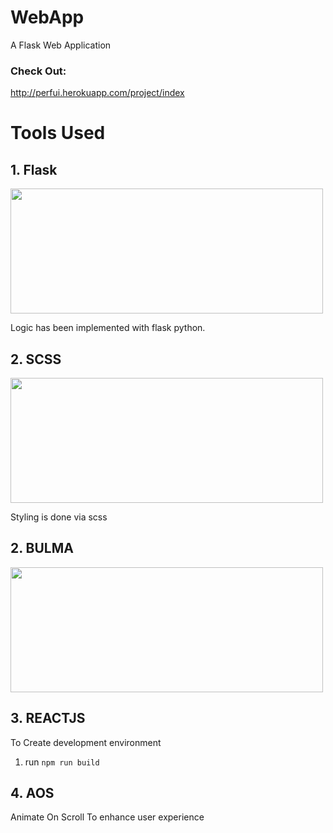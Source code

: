 # WebApp
A Flask Web Application

### Check Out:
http://perfui.herokuapp.com/project/index

# Tools Used
## 1. Flask
<img src="https://cdn-images-1.medium.com/max/1600/1*Ou6FFJJD3zhcIUU8wBZqIw.png" width=500 height=200/>

Logic has been implemented with flask python.

## 2. SCSS

<img src="https://sass-lang.com/assets/img/logos/logo-b6e1ef6e.svg" width=500 height=200/>

Styling is done via scss 

## 2. BULMA

<img src="https://bulma.io/images/bulma-logo.png" width=500 height=200/>

## 3. REACTJS

To Create development environment
1. run `npm run build`

## 4. AOS

Animate On Scroll 
To enhance user experience
